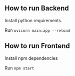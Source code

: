## How to run Backend

Install python requirements.

Run ```uvicorn main:app --reload```

## How to run Frontend

Install npm dependencies

Run ```npm start```

